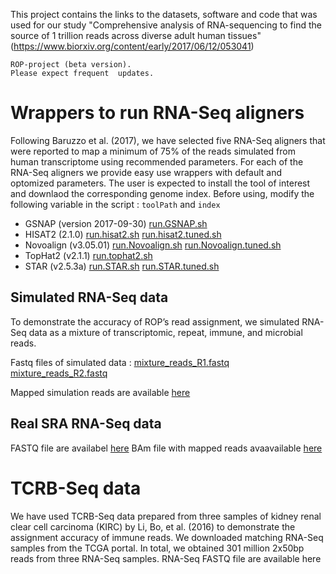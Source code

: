  

This project contains the links to the datasets, software and code that was used for our study "Comprehensive analysis of RNA-sequencing to find the source of 1 trillion reads across diverse adult human tissues" (https://www.biorxiv.org/content/early/2017/06/12/053041)

```
ROP-project (beta version).  
Please expect frequent  updates.
```

# Wrappers to run RNA-Seq aligners 

Following Baruzzo et al. (2017), we have selected five RNA-Seq aligners that were reported to map a minimum of 75% of the reads simulated from human transcriptome using recommended parameters. For each of the RNA-Seq aligners we provide easy use wrappers with default and optomized parameters. The user is expected to install the tool of interest and downlaod the corresponding genome index. Before using, modify the following variable in the script : `toolPath` and `index`





- GSNAP (version 2017-09-30) [run.GSNAP.sh](https://github.com/smangul1/rop-project/blob/master/benchmark_RNASeq_aligners/code/run.GSNAP.sh)
- HISAT2 (2.1.0) [run.hisat2.sh](https://github.com/smangul1/rop-project/blob/master/benchmark_RNASeq_aligners/code/run.hisat2.sh) [run.hisat2.tuned.sh](https://github.com/smangul1/rop-project/blob/master/benchmark_RNASeq_aligners/code/run.hisat2.tuned.sh)
- Novoalign (v3.05.01) [run.Novoalign.sh](https://github.com/smangul1/rop-project/blob/master/benchmark_RNASeq_aligners/code/run.Novoalign.sh)  [run.Novoalign.tuned.sh](https://github.com/smangul1/rop-project/blob/master/benchmark_RNASeq_aligners/code/run.Novoalign.tuned.sh) 
- TopHat2 (v2.1.1)  [run.tophat2.sh](https://github.com/smangul1/rop-project/blob/master/benchmark_RNASeq_aligners/code/run.tophat2.sh)
- STAR (v2.5.3a)  [run.STAR.sh](https://github.com/smangul1/rop-project/blob/master/benchmark_RNASeq_aligners/code/run.STAR.sh) [run.STAR.tuned.sh](https://github.com/smangul1/rop-project/blob/master/benchmark_RNASeq_aligners/code/run.STAR.tuned.sh)

## Simulated RNA-Seq data

To demonstrate the accuracy of ROP’s read assignment, we simulated RNA-Seq data as a mixture of transcriptomic, repeat, immune, and microbial reads.

Fastq files of simulated data : [mixture_reads_R1.fastq](https://github.com/smangul1/rop-project/blob/master/validation/simulated_data/data/mixture_reads_R1.fastq) [mixture_reads_R2.fastq](https://github.com/smangul1/rop-project/blob/master/validation/simulated_data/data/mixture_reads_R2.fastq)

Mapped simulation reads are available [here](https://github.com/smangul1/rop-project/blob/master/validation/simulated_data/data/)

## Real SRA RNA-Seq data 


FASTQ file are availabel [here](https://drive.google.com/drive/folders/0Bx1fyWeQo3cOYVNtQVNFMDk0RHc)
BAm file with mapped reads avaavailable [here]()


# TCRB-Seq data

We have used TCRB-Seq data prepared from three samples of kidney renal clear cell carcinoma (KIRC) by Li, Bo, et al. (2016) to demonstrate the assignment accuracy of immune reads. We downloaded matching RNA-Seq samples from the TCGA portal. In total, we obtained 301 million 2x50bp reads from three RNA-Seq samples. RNA-Seq FASTQ file are available here



